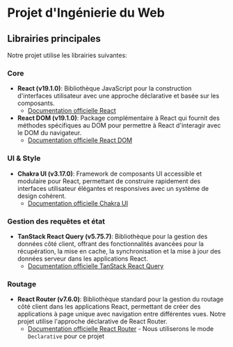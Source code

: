 # Projet d'Ingénierie du Web

## Librairies principales

Notre projet utilise les librairies suivantes:

### Core
- **React (v19.1.0)**: Bibliothèque JavaScript pour la construction d'interfaces utilisateur avec une approche déclarative et basée sur les composants.
  - [Documentation officielle React](https://react.dev/)
- **React DOM (v19.1.0)**: Package complémentaire à React qui fournit des méthodes spécifiques au DOM pour permettre à React d'interagir avec le DOM du navigateur.
  - [Documentation officielle React DOM](https://react.dev/reference/react-dom)

### UI & Style
- **Chakra UI (v3.17.0)**: Framework de composants UI accessible et modulaire pour React, permettant de construire rapidement des interfaces utilisateur élégantes et responsives avec un système de design cohérent.
  - [Documentation officielle Chakra UI](https://chakra-ui.com/docs/components/concepts/overview)

### Gestion des requêtes et état
- **TanStack React Query (v5.75.7)**: Bibliothèque pour la gestion des données côté client, offrant des fonctionnalités avancées pour la récupération, la mise en cache, la synchronisation et la mise à jour des données serveur dans les applications React.
  - [Documentation officielle TanStack React Query](https://tanstack.com/query/latest/docs/react/overview)

### Routage
- **React Router (v7.6.0)**: Bibliothèque standard pour la gestion du routage côté client dans les applications React, permettant de créer des applications à page unique avec navigation entre différentes vues. Notre projet utilise l'approche déclarative de React Router.
  - [Documentation officielle React Router](https://reactrouter.com/start/declarative/routing) - Nous utiliserons le mode `Declarative` pour ce projet